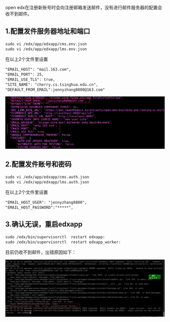 open edx在注册新账号时会向注册邮箱发送邮件，没有进行邮件服务器的配置会收不到邮件。

## 1.配置发件服务器地址和端口
```
sudo vi /edx/app/edxapp/cms.env.json
sudo vi /edx/app/edxapp/lms.env.json
```
在以上2个文件里设置
```
"EMAIL_HOST": "mail.163.com",
"EMAIL_PORT": 25,
"EMAIL_USE_TLS": true,
"SITE_NAME": "cherry.cs.tsinghua.edu.cn", 
"DEFAULT_FROM_EMAIL":jennyzhang8800@163.com"

```

![picture](https://github.com/jennyzhang8800/os_platform/blob/master/pictures/lms-cms.env.json.png)

## 2.配置发件账号和密码
```
sudo vi /edx/app/edxapp/cms.auth.json
sudo vi /edx/app/edxapp/lms.auth.json
```
在以上2个文件里设置
```
"EMAIL_HOST_USER": "jennyzhang8800",
"EMAIL_HOST_PASSWORD":"*****",
```

## 3.确认无误，重启edxapp
```
sudo /edx/bin/supervisorctl  restart edxapp:
sudo /edx/bin/supervisorctl  restart edxapp_worker:
```
目前仍收不到邮件，出错原因如下：

![picture](https://github.com/jennyzhang8800/os_platform/blob/master/pictures/edx%E9%82%AE%E4%BB%B6%E5%8F%91%E9%80%81%E5%A4%B1%E8%B4%A5.png)
